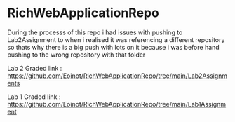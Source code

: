 # RichWebApplicationRepo

During the processs of this repo i had issues with pushing to Lab2Assignment to when i realised it was referencing a different repository so thats why there is a big push with lots on it because i was before hand pushing to the wrong repository with that folder

Lab 2 Graded link : https://github.com/Eoinot/RichWebApplicationRepo/tree/main/Lab2Assignments

Lab 1 Graded link : https://github.com/Eoinot/RichWebApplicationRepo/tree/main/Lab1Assignment